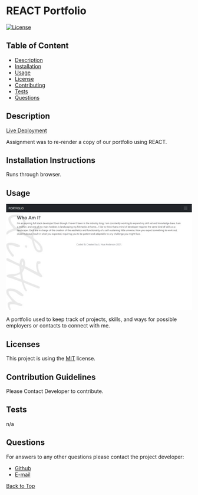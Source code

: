 # REACT Portfolio
  [![License](https://img.shields.io/badge/License-MIT-brightgreen.svg)](https://opensource.org/licenses/MIT)
  ## Table of Content

  * [Description](#description)
  * [Installation](#installation-instructions)
  * [Usage](#usage)
  * [License](#licenses)
  * [Contributing](#contribution-guidelines)
  * [Tests](#tests)
  * [Questions](#questions)


  ## Description

  [Live Deployment](##)

  Assignment was to re-render a copy of our portfolio using REACT. 

  ## Installation Instructions

  Runs through browser.
  
  ## Usage

  ![Portfolio Screenshot](/public/images/screenshot.jpg)

  A portfolio used to keep track of projects, skills, and ways for possible employers or contacts to connect with me.

  ## Licenses

  This project is using the [MIT](https://opensource.org/licenses/MIT) license.

  ## Contribution Guidelines

  Please Contact Developer to contribute.

  ## Tests

  n/a
  
  ## Questions
  
  For answers to any other questions please contact the project developer:
  * [Github](https://github.com/chopsushi206)
  * [E-mail](mailto:lihua.anderson@gmail.com)


  [Back to Top](#TOP)

